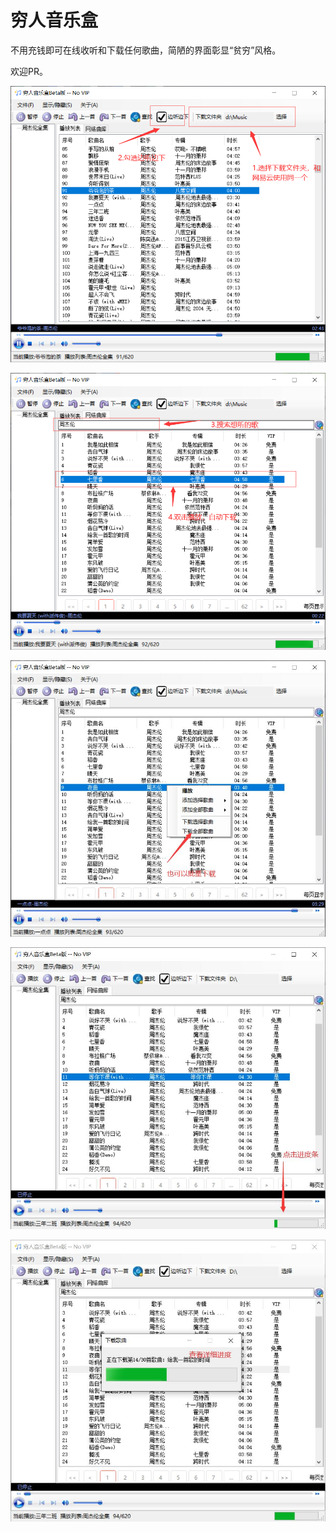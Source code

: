 # 穷人音乐盒

不用充钱即可在线收听和下载任何歌曲，简陋的界面彰显“贫穷”风格。

欢迎PR。

![](imgs/1.jpg)

![](imgs/2.jpg)

![](imgs/3.jpg)

![](imgs/4.jpg)

![](imgs/5.jpg)
